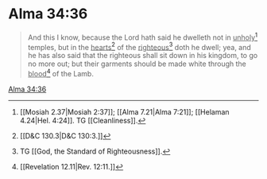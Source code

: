 # Alma 34:36

> And this I know, because the Lord hath said he dwelleth not in <u>unholy</u>[^a] temples, but in the <u>hearts</u>[^b] of the <u>righteous</u>[^c] doth he dwell; yea, and he has also said that the righteous shall sit down in his kingdom, to go no more out; but their garments should be made white through the <u>blood</u>[^d] of the Lamb.

[Alma 34:36](https://www.churchofjesuschrist.org/study/scriptures/bofm/alma/34?lang=eng&id=p36#p36)


[^a]: [[Mosiah 2.37|Mosiah 2:37]]; [[Alma 7.21|Alma 7:21]]; [[Helaman 4.24|Hel. 4:24]]. TG [[Cleanliness]].
[^b]: [[D&C 130.3|D&C 130:3.]]
[^c]: TG [[God, the Standard of Righteousness]].
[^d]: [[Revelation 12.11|Rev. 12:11.]]
